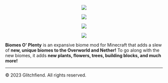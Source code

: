 <p align="center"><img src="https://i.imgur.com/HQ2opH6.png"></p>

<p align="center"><img src="https://i.imgur.com/5Qzjnjl.png"></p> <p align="center"><a href="https://github.com/Glitchfiend/TerraBlender"><img src="https://i.imgur.com/bm33WkP.png"></a></p> <p align="center"><a href="https://discord.gg/GyyzU6T"><img src="https://i.imgur.com/DcQnyAG.png"></a></p>

**Biomes O' Plenty** is an expansive biome mod for Minecraft that adds a slew of **new, unique biomes to the Overworld and Nether!** To go along with the new biomes, it adds **new plants, flowers, trees, building blocks, and much more!**

-----------------

© 2023 Glitchfiend. All rights reserved.

